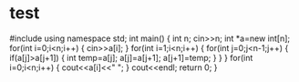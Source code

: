 # test
#include<iostream>
using namespace std;
int main()
{
  int n;
  cin>>n;
  int *a=new int[n];
  for(int i=0;i<n;i++)
  {
    cin>>a[i];
  }
  for(int i=1;i<n;i++)
  {
    for(int j=0;j<n-1;j++)
    {
      if(a[j]>a[j+1])
      {
        int temp=a[j];
        a[j]=a[j+1];
        a[j+1]=temp;
      }
    }
  }
  for(int i=0;i<n;i++)
  {
    cout<<a[i]<<" ";
  }
  cout<<endl;
  return 0;
}
